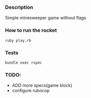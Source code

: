 ### Description
Simple minesweeper game without flags

### How to run the rocket
```shell
ruby play.rb
```

### Tests
```shell
bundle exec rspec
```

### TODO:
- ADD more specs(game block)
- configure rubocop

